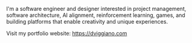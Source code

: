 I'm a software engineer and designer interested in project management, software architecture, AI alignment, reinforcement learning, games, and building platforms that enable creativity and unique experiences.

Visit my portfolio website: https://dviggiano.com
